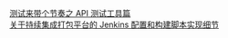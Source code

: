 [测试来带个节奏之 API 测试工具篇](http://weekly.manong.io/bounce?url=https%3A%2F%2Ftesterhome.com%2Ftopics%2F5372&aid=6931&nid=127)  
[关于持续集成打包平台的 Jenkins 配置和构建脚本实现细节](http://weekly.manong.io/bounce?url=http%3A%2F%2Fdebugtalk.com%2Fpost%2FiOS-Android-Packing-with-Jenkins-details%2F&aid=7043&nid=129)  
